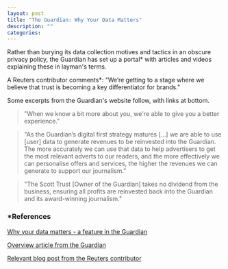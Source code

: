```yaml
---
layout: post
title: "The Guardian: Why Your Data Matters"
description: ""
categories: 
---
```



Rather than burying its data collection motives and tactics in an obscure privacy policy, the Guardian has set up a portal\* with articles and videos explaining these in layman's terms.

A Reuters contributor comments\*: "We’re getting to a stage where we believe that trust is becoming a key differentiator for brands."

Some excerpts from the Guardian's website follow, with links at bottom.

>"When we know a bit more about you, we're able to give you a better experience."

>"As the Guardian’s digital first strategy matures [...] we are able to use [user] data to generate revenues to be reinvested into the Guardian. The more accurately we can use that data to help advertisers to get the most relevant adverts to our readers, and the more effectively we can personalise offers and services, the higher the revenues we can generate to support our journalism."

>"The Scott Trust [Owner of the Guardian] takes no dividend from the business, ensuring all profits are reinvested back into the Guardian and its award-winning journalism."


### *References
[Why your data matters - a feature in the Guardian](http://www.theguardian.com/why-your-data-matters)

[Overview article from the Guardian](http://www.theguardian.com/help/insideguardian/2014/nov/03/being-open-with-users-about-why-their-data-matters-to-us)

[Relevant blog post from the Reuters contributor](http://www.theguardian.com/help/insideguardian/2014/nov/03/being-open-with-users-about-why-their-data-matters-to-us)


